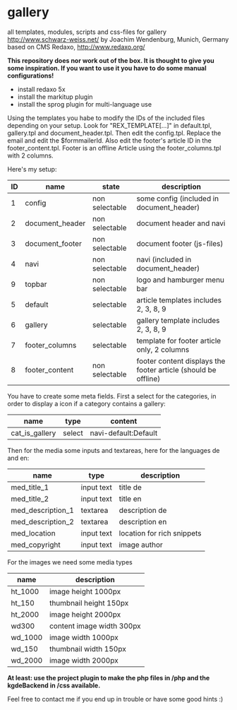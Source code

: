 # gallery

all templates, modules, scripts and css-files for gallery http://www.schwarz-weiss.net/ by Joachim Wendenburg, Munich, Germany
based on CMS Redaxo, http://www.redaxo.org/

**This repository does nor work out of the box. It is thought to give you some inspiration. If you want to use it you have to do some manual configurations!**

* install redaxo 5x
* install the markitup plugin
* install the sprog plugin for multi-language use

Using the templates you habe to modify the IDs of the included files depending on your setup.
Look for "REX_TEMPLATE[...]" in default.tpl, gallery.tpl and document_header.tpl.
Then edit the config.tpl. Replace the email and edit the $formmailerId. Also edit the footer's article ID in the footer_content.tpl.
Footer is an offline Article using the footer_columns.tpl with 2 columns.

Here's my setup:

ID  | name              | state             | description
--- | ----------------- | ----------------- | ------------
1   | config            | non selectable    | some config (included in document_header)
2   | document_header   | non selectable    | document header and navi
3   | document_footer   | non selectable    | document footer (js-files)
4   | navi              | non selectable    | navi (included in document_header)
9   | topbar            | non selectable    | logo and hamburger menu bar
5   | default           | selectable        | article templates includes 2, 3, 8, 9
6   | gallery           | selectable        | gallery template includes 2, 3, 8, 9
7   | footer_columns    | selectable        | template for footer article only, 2 columns
8   | footer_content    | non selectable    | footer content displays the footer article (should be offline)

You have to create some meta fields. First a select for the categories, in order to display a icon if a category contains a gallery:

name            |  type    | content
--------------- | -------- | ---------
cat_is_gallery  | select   | navi-default:Default|navi-gallery:Galerie

Then for the media some inputs and textareas, here for the languages de and en:

name                |  type         | description
------------------- | ------------- | ---------
med_title_1         | input text    | title de
med_title_2         | input text    | title en
med_description_1   | textarea      | description de
med_description_2   | textarea      | description en
med_location        | input text    | location for rich snippets
med_copyright       | input text    | image author

For the images we need some media types

name        | description
----------- | ---------------------
ht_1000     | image height 1000px
ht_150      | thumbnail height 150px
ht_2000     | image height 2000px
wd300       | content image width 300px
wd_1000     | image width 1000px
wd_150      | thumbnail width 150px
wd_2000     | image width 2000px

**At least: use the project plugin to make the php files in /php and the kgdeBackend in /css available.**

Feel free to contact me if you end up in trouble or have some good hints :)





